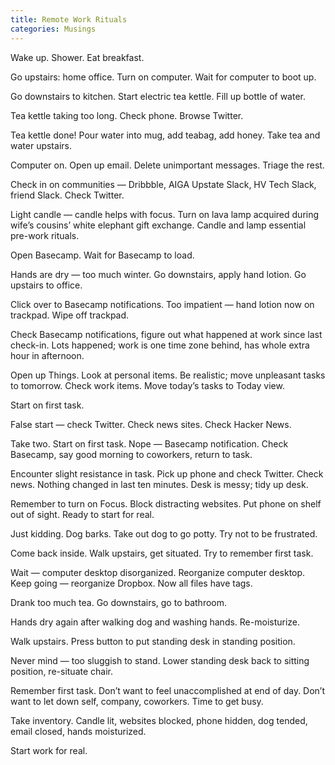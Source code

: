 ```yaml
---
title: Remote Work Rituals
categories: Musings
---
```


Wake up. Shower. Eat breakfast.

Go upstairs: home office. Turn on computer. Wait for computer to boot up.

Go downstairs to kitchen. Start electric tea kettle. Fill up bottle of water.

Tea kettle taking too long. Check phone. Browse Twitter.

Tea kettle done! Pour water into mug, add teabag, add honey. Take tea and water upstairs.

Computer on. Open up email. Delete unimportant messages. Triage the rest.

Check in on communities — Dribbble, AIGA Upstate Slack, HV Tech Slack, friend Slack. Check Twitter.

Light candle — candle helps with focus. Turn on lava lamp acquired during wife’s cousins’ white elephant gift exchange. Candle and lamp essential pre-work rituals.

Open Basecamp. Wait for Basecamp to load.

Hands are dry — too much winter. Go downstairs, apply hand lotion. Go upstairs to office.

Click over to Basecamp notifications. Too impatient — hand lotion now on trackpad. Wipe off trackpad.

Check Basecamp notifications, figure out what happened at work since last check-in. Lots happened; work is one time zone behind, has whole extra hour in afternoon.

Open up Things. Look at personal items. Be realistic; move unpleasant tasks to tomorrow. Check work items. Move today’s tasks to Today view.

Start on first task.

False start — check Twitter. Check news sites. Check Hacker News.

Take two. Start on first task. Nope — Basecamp notification. Check Basecamp, say good morning to coworkers, return to task.

Encounter slight resistance in task. Pick up phone and check Twitter. Check news. Nothing changed in last ten minutes. Desk is messy; tidy up desk.

Remember to turn on Focus. Block distracting websites. Put phone on shelf out of sight. Ready to start for real.

Just kidding. Dog barks. Take out dog to go potty. Try not to be frustrated.

Come back inside. Walk upstairs, get situated. Try to remember first task.

Wait — computer desktop disorganized. Reorganize computer desktop. Keep going — reorganize Dropbox. Now all files have tags.

Drank too much tea. Go downstairs, go to bathroom.

Hands dry again after walking dog and washing hands. Re-moisturize.

Walk upstairs. Press button to put standing desk in standing position.

Never mind — too sluggish to stand. Lower standing desk back to sitting position, re-situate chair.

Remember first task. Don’t want to feel unaccomplished at end of day. Don’t want to let down self, company, coworkers. Time to get busy.

Take inventory. Candle lit, websites blocked, phone hidden, dog tended, email closed, hands moisturized.

Start work for real.

